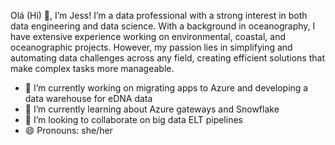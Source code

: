 Olá (Hi) 👋, I’m Jess!
I’m a data professional with a strong interest in both data engineering and data science. With a background in oceanography, 
I have extensive experience working on environmental, coastal, and oceanographic projects. However, my passion lies in simplifying 
and automating data challenges across any field, creating efficient solutions that make complex tasks more manageable.

- 🔭 I’m currently working on migrating apps to Azure and developing a data warehouse for eDNA data
- 🌱 I’m currently learning about Azure gateways and Snowflake
- 👯 I’m looking to collaborate on big data ELT pipelines
- 😄 Pronouns: she/her
